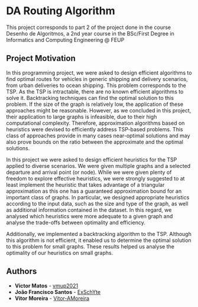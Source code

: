# DA Routing Algorithm

This project corresponds to part 2 of the project done in the course Desenho de Algoritmos, a 2nd year course in the BSc/First Degree in Informatics and Computing Engineering @ FEUP

## Project Motivation

In this programming project, we were asked to design efficient algorithms to find optimal routes for vehicles
in generic shipping and delivery scenarios, from urban deliveries to ocean shipping. This problem
corresponds to the TSP. As the TSP is intractable, there are no known efficient algorithms to solve it.
Backtracking techniques can find the optimal solution to this problem. If the size of the graph is relatively
low, the application of these approaches might be reasonable. However, as we concluded in this project,
their application to large graphs is infeasible, due to their high computational complexity. Therefore,
approximation algorithms based on heuristics were devised to efficiently address TSP-based problems. This class
of approaches provide in many cases near-optimal solutions and may also prove bounds on the ratio between the
approximate and the optimal solutions.

In this project we were asked to design efficient heuristics for the TSP applied to diverse scenarios. We were
given multiple graphs and a selected departure and arrival point (or node). While we were given plenty of freedom
to explore effective heuristics, we were strongly suggested to at least implement the heuristic that takes advantage
of a triangular approximation as this one has a guaranteed approximation bound for an important class of graphs.
In particular, we designed appropriate heuristics according to the input data, such as the size and type of
the graph, as well as additional information contained in the dataset. In this regard, we analysed which heuristics
were more adequate to a given graph and analyse the trade-offs between optimality and efficiency.

Additionally, we implemented a backtracking algorithm to the TSP. Although this algorithm is not
efficient, it enabled us to determine the optimal solution to this problem for small graphs. These results helped
us analyse the optimality of our heuristics on small graphs.

## Authors

- **Victor Matos** - [vmup2021](https://github.com/vmup2021)
- **João Francisco Santos** - [ExSchYte](https://github.com/ExSchYte)
- **Vitor Moreira** - [Vitor-AMoreira](https://github.com/Vitor-AMoreira)
